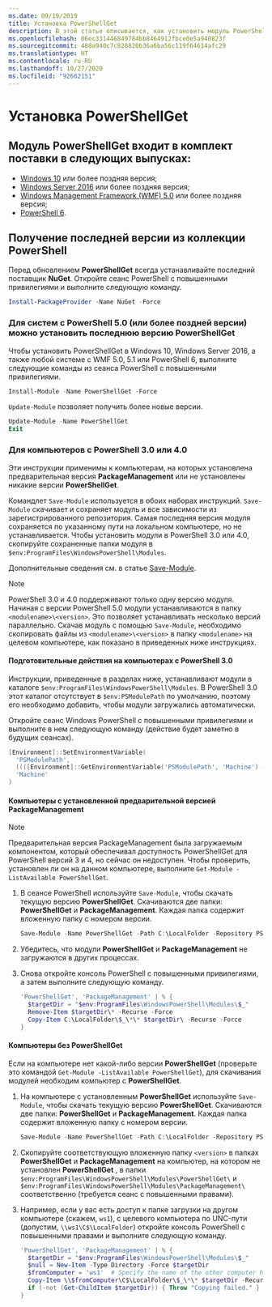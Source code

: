 ```yaml
---
ms.date: 09/19/2019
title: Установка PowerShellGet
description: В этой статье описывается, как установить модуль PowerShellGet в разных версиях PowerShell.
ms.openlocfilehash: 06ec331446849784bb8464912fbce0e5a940823f
ms.sourcegitcommit: 488a940c7c828820b36a6ba56c119f64614afc29
ms.translationtype: HT
ms.contentlocale: ru-RU
ms.lasthandoff: 10/27/2020
ms.locfileid: "92662151"
---
```

# <a name="installing-powershellget"></a>Установка PowerShellGet

## <a name="powershellget-is-an-in-box-module-in-the-following-releases"></a>Модуль PowerShellGet входит в комплект поставки в следующих выпусках:

- [Windows 10](https://www.microsoft.com/windows) или более поздняя версия;
- [Windows Server 2016](/windows-server/windows-server) или более поздняя версия;
- [Windows Management Framework (WMF) 5.0](https://www.microsoft.com/download/details.aspx?id=50395) или более поздняя версия;
- [PowerShell 6](https://github.com/PowerShell/PowerShell/releases).

## <a name="get-the-latest-version-from-powershell-gallery"></a>Получение последней версии из коллекции PowerShell

Перед обновлением **PowerShellGet** всегда устанавливайте последний поставщик **NuGet**. Откройте сеанс PowerShell с повышенными привилегиями и выполните следующую команду.

```powershell
Install-PackageProvider -Name NuGet -Force
```

### <a name="for-systems-with-powershell-50-or-newer-you-can-install-the-latest-powershellget"></a>Для систем с PowerShell 5.0 (или более поздней версии) можно установить последнюю версию PowerShellGet

Чтобы установить PowerShellGet в Windows 10, Windows Server 2016, а также любой системе с WMF 5.0, 5.1 или PowerShell 6, выполните следующие команды из сеанса PowerShell с повышенными привилегиями.

```powershell
Install-Module -Name PowerShellGet -Force
```

`Update-Module` позволяет получить более новые версии.

```powershell
Update-Module -Name PowerShellGet
Exit
```

### <a name="for-computers-running-powershell-30-or-powershell-40"></a>Для компьютеров с PowerShell 3.0 или 4.0

Эти инструкции применимы к компьютерам, на которых установлена предварительная версия **PackageManagement** или не установлены никакие версии **PowerShellGet**.

Командлет `Save-Module` используется в обоих наборах инструкций. `Save-Module` скачивает и сохраняет модуль и все зависимости из зарегистрированного репозитория. Самая последняя версия модуля сохраняется по указанному пути на локальном компьютере, но не устанавливается. Чтобы установить модули в PowerShell 3.0 или 4.0, скопируйте сохраненные папки модуля в `$env:ProgramFiles\WindowsPowerShell\Modules`.

Дополнительные сведения см. в статье [Save-Module](/powershell/module/PowershellGet/Save-Module).

> [!NOTE]
> PowerShell 3.0 и 4.0 поддерживают только одну версию модуля. Начиная с версии PowerShell 5.0 модули устанавливаются в папку `<modulename>\<version>`. Это позволяет устанавливать несколько версий параллельно. Скачав модуль с помощью `Save-Module`, необходимо скопировать файлы из `<modulename>\<version>` в папку `<modulename>` на целевом компьютере, как показано в приведенных ниже инструкциях.

#### <a name="preparatory-step-on-computers-running-powershell-30"></a>Подготовительные действия на компьютерах с PowerShell 3.0

Инструкции, приведенные в разделах ниже, устанавливают модули в каталоге `$env:ProgramFiles\WindowsPowerShell\Modules`.
В PowerShell 3.0 этот каталог отсутствует в `$env:PSModulePath` по умолчанию, поэтому его необходимо добавить, чтобы модули загружались автоматически.

Откройте сеанс Windows PowerShell с повышенными привилегиями и выполните в нем следующую команду (действие будет заметно в будущих сеансах).

```powershell
[Environment]::SetEnvironmentVariable(
  'PSModulePath',
  ((([Environment]::GetEnvironmentVariable('PSModulePath', 'Machine') -split ';') + "$env:ProgramFiles\WindowsPowerShell\Modules") -join ';'),
  'Machine'
)
```

#### <a name="computers-with-the-packagemanagement-preview-installed"></a>Компьютеры с установленной предварительной версией PackageManagement

> [!NOTE]
> Предварительная версия PackageManagement была загружаемым компонентом, который обеспечивал доступность PowerShellGet для PowerShell версий 3 и 4, но сейчас он недоступен.
> Чтобы проверить, установлен ли он на данном компьютере, выполните `Get-Module -ListAvailable PowerShellGet`.

1. В сеансе PowerShell используйте `Save-Module`, чтобы скачать текущую версию **PowerShellGet**. Скачиваются две папки: **PowerShellGet** и **PackageManagement**. Каждая папка содержит вложенную папку с номером версии.

   ```powershell
   Save-Module -Name PowerShellGet -Path C:\LocalFolder -Repository PSGallery
   ```

1. Убедитесь, что модули **PowerShellGet** и **PackageManagement** не загружаются в других процессах.

1. Снова откройте консоль PowerShell с повышенными привилегиями, а затем выполните следующую команду.

   ```powershell
   'PowerShellGet', 'PackageManagement' | % {
     $targetDir = "$env:ProgramFiles\WindowsPowerShell\Modules\$_"
     Remove-Item $targetDir\* -Recurse -Force
     Copy-Item C:\LocalFolder\$_\*\* $targetDir\ -Recurse -Force
   }
   ```

#### <a name="computers-without-powershellget"></a>Компьютеры без PowerShellGet

Если на компьютере нет какой-либо версии **PowerShellGet** (проверьте это командой `Get-Module -ListAvailable PowerShellGet`), для скачивания модулей необходим компьютер с **PowerShellGet**.

1. На компьютере с установленным **PowerShellGet** используйте `Save-Module`, чтобы скачать текущую версию **PowerShellGet**. Скачиваются две папки: **PowerShellGet** и **PackageManagement**. Каждая папка содержит вложенную папку с номером версии.

   ```powershell
   Save-Module -Name PowerShellGet -Path C:\LocalFolder -Repository PSGallery
   ```

1. Скопируйте соответствующую вложенную папку `<version>` в папках **PowerShellGet** и **PackageManagement** на компьютер, на котором не установлен **PowerShellGet** , в папки `$env:ProgramFiles\WindowsPowerShell\Modules\PowerShellGet\` и `$env:ProgramFiles\WindowsPowerShell\Modules\PackageManagement\` соответственно (требуется сеанс с повышенными правами).

1. Например, если у вас есть доступ к папке загрузки на другом компьютере (скажем, `ws1`), с целевого компьютера по UNC-пути (допустим, `\\ws1\C$\LocalFolder`) откройте консоль PowerShell с повышенными правами и выполните следующую команду.

   ```powershell
   'PowerShellGet', 'PackageManagement' | % {
     $targetDir = "$env:ProgramFiles\WindowsPowerShell\Modules\$_"
     $null = New-Item -Type Directory -Force $targetDir
     $fromComputer = 'ws1'  # Specify the name of the other computer here.
     Copy-Item \\$fromComputer\C$\LocalFolder\$_\*\* $targetDir -Recurse -Force
     if (-not (Get-ChildItem $targetDir)) { Throw "Copying failed." }
   }
   ```
